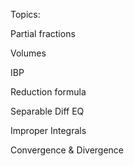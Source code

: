 Topics:

Partial fractions

Volumes

IBP

Reduction formula

Separable Diff EQ

Improper Integrals

Convergence & Divergence

